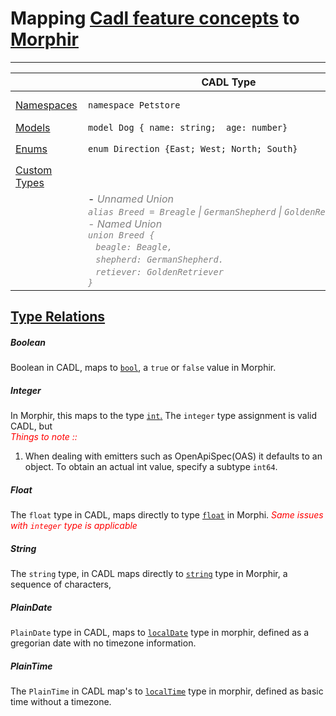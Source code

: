 # Mapping [Cadl feature concepts](https://microsoft.github.io/cadl/language-basics/overview) to [Morphir](https://package.elm-lang.org/packages/finos/morphir-elm/18.1.0/Morphir-IR-Type)

---

| <div style="width:100px"></div>                                                                | CADL Type <div style="width:450px"></div>                                                                                                                                                                                                                                                                                                                  | Morphir Type<div style="width: 350px"></div>                                | Comment <div style="width:350px"></div>                                                                                                                            |
|------------------------------------------------------------------------------------------------|------------------------------------------------------------------------------------------------------------------------------------------------------------------------------------------------------------------------------------------------------------------------------------------------------------------------------------------------------------|-----------------------------------------------------------------------------|--------------------------------------------------------------------------------------------------------------------------------------------------------------------|
| [Namespaces](https://microsoft.github.io/cadl/language-basics/namespaces)                      | `namespace Petstore`                                                                                                                                                                                                                                                                                                                                       | `module PetStore exposing (...)`                                            | Namespaces in CADL map to [Modules](https://package.elm-lang.org/packages/Morgan-Stanley/morphir-elm/latest/Morphir-IR-Module) in Morphir                          |      
| [Models](https://microsoft.github.io/cadl/language-basics/models)                              | `model Dog { name: string;  age: number}`                                                                                                                                                                                                                                                                                                                  | `type alias Dog = { name: string, age: int}`                                | Models in CADL map to [Records](https://package.elm-lang.org/packages/finos/morphir-elm/18.1.0/Morphir-IR-Value#record) in Morphir                                 |
| [Enums](https://microsoft.github.io/cadl/language-basics/enums)                                | `enum Direction {East; West; North; South}`                                                                                                                                                                                                                                                                                                                | `type Direction `<br/> `= East` &#124; `West` &#124; `North` &#124; `South` | Enums in CADL map to [Union Types](https://package.elm-lang.org/packages/finos/morphir-elm/18.1.0/Morphir-IR-Type) in Mophir                                       |
| [Custom Types](https://package.elm-lang.org/packages/finos/morphir-elm/18.1.0/Morphir-IR-Type) |||
|                                                                                                | -<span style="color: grey; font-style: italic;" > Unnamed Union <br> `alias Breed = Breagle` &#124; `GermanShepherd` &#124; `GoldenRetriever` <br> <span style="color: grey; font-style: italic;" >- Named Union <br> `union Breed {`<br> &ensp; `beagle: Beagle,` <br> &ensp; `shepherd: GermanShepherd.` <br> &ensp; `retiever: GoldenRetriever`<br> `}` |`type Breed` <br> &ensp; `= Beagle Beagle`<br> &ensp; &ensp; &#124; `GermanShepherd GermanShepherd ` <br> &ensp; &ensp; &#124; `GoldenRetriever GoldenRetriever`| Unions in CADL maps to a Custom Type with  `type parameters` in Morphir. Any other detail of the type will be captures in Morphir `Decorators(Custom Attributes).` |


## [Type Relations](https://microsoft.github.io/cadl/language-basics/type-relations)

##### Boolean
Boolean in CADL, maps to [`bool`](https://package.elm-lang.org/packages/elm/core/latest/Basics#Bool), a `true` or `false` value in Morphir.

##### Integer
In Morphir, this maps to the type [`int`.](https://package.elm-lang.org/packages/elm/core/latest/Basics#Int) The `integer` type assignment is valid CADL, but <br/>
<span style="color: red; font-style:italic;"> Things to note :: </span>
1. When dealing with emitters such as OpenApiSpec(OAS) it defaults to an object. To obtain an actual int value, specify a subtype `int64`.

##### Float
The `float` type in CADL, maps directly to type [`float`](https://package.elm-lang.org/packages/elm/core/latest/Basics#Float) in Morphi. <span style="color: red; font-style:italic;">Same issues with `integer` type is applicable </span>

##### String
The `string` type, in CADL maps directly to [`string`](https://package.elm-lang.org/packages/finos/morphir-elm/18.1.0/Morphir-SDK-String) type in Morphir, a sequence of characters,

##### PlainDate
`PlainDate` type in CADL, maps to [`localDate`](https://package.elm-lang.org/packages/finos/morphir-elm/18.1.0/Morphir-SDK-LocalDate) type in morphir, defined as a gregorian date with no timezone information. 

##### PlainTime
The `PlainTime` in CADL map's to [`localTime`](https://package.elm-lang.org/packages/finos/morphir-elm/18.1.0/Morphir-SDK-LocalTime) type in morphir, defined as basic time without a timezone.